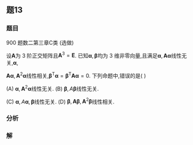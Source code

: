 ## 题13
### 题目
900 题数二第三章C类 (选做) 

设$\mathbf{A}$为 3 阶正交矩阵且${\mathbf{A}}^{3} = \mathbf{E}$. 已知$\mathbf{\alpha },\mathbf{\beta }$均为 3 维非零向量,且满足$\mathbf{\alpha },\mathbf{A}\mathbf{\alpha }$线性无关,$\mathbf{\alpha }$,

$\mathbf{A}\mathbf{\alpha },{\mathbf{A}}^{2}\mathbf{\alpha }$线性相关,${\mathbf{\beta }}^{\mathrm{T}}\mathbf{\alpha } = {\mathbf{\beta }}^{\mathrm{T}}\mathbf{A}\mathbf{\alpha } = 0$. 下列命题中,错误的是(   )

(A) $\mathbf{\alpha },{\mathbf{A}}^{2}\mathbf{\alpha }$线性无关. 
(B) $\mathbf{\beta }, A\mathbf{\beta }$线性无关.

(C) $\mathbf{\alpha }, A\mathbf{\alpha },\mathbf{\beta }$线性无关. 
(D) $\mathbf{\beta },\mathbf{A}\mathbf{\beta },{\mathbf{A}}^{2}\mathbf{\beta }$线性相关.
### 分析

### 解